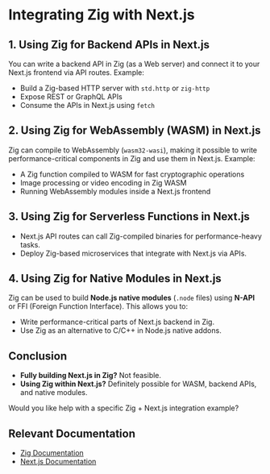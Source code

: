 # Integrating Zig with Next.js

## 1. Using Zig for Backend APIs in Next.js
You can write a backend API in Zig (as a Web server) and connect it to your Next.js frontend via API routes. Example:
- Build a Zig-based HTTP server with `std.http` or `zig-http`
- Expose REST or GraphQL APIs
- Consume the APIs in Next.js using `fetch`

## 2. Using Zig for WebAssembly (WASM) in Next.js
Zig can compile to WebAssembly (`wasm32-wasi`), making it possible to write performance-critical components in Zig and use them in Next.js. Example:
- A Zig function compiled to WASM for fast cryptographic operations
- Image processing or video encoding in Zig WASM
- Running WebAssembly modules inside a Next.js frontend

## 3. Using Zig for Serverless Functions in Next.js
- Next.js API routes can call Zig-compiled binaries for performance-heavy tasks.
- Deploy Zig-based microservices that integrate with Next.js via APIs.

## 4. Using Zig for Native Modules in Next.js
Zig can be used to build **Node.js native modules** (`.node` files) using **N-API** or FFI (Foreign Function Interface). This allows you to:
- Write performance-critical parts of Next.js backend in Zig.
- Use Zig as an alternative to C/C++ in Node.js native addons.

## Conclusion
- **Fully building Next.js in Zig?** Not feasible.
- **Using Zig within Next.js?** Definitely possible for WASM, backend APIs, and native modules.

Would you like help with a specific Zig + Next.js integration example?

## Relevant Documentation
- [Zig Documentation](https://ziglang.org/documentation/master/)
- [Next.js Documentation](https://nextjs.org/docs)
